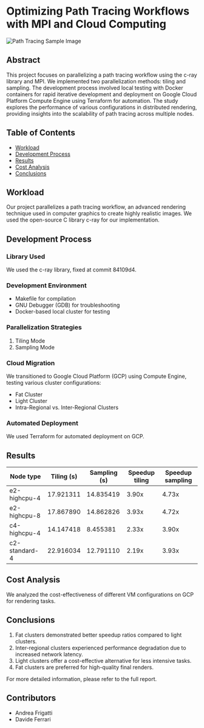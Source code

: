 # Optimizing Path Tracing Workflows with MPI and Cloud Computing

![Path Tracing Sample Image]([src\output_0000.png](https://github.com/ferraridavide/aca-project/blob/master/src/output_0000.png))

## Abstract

This project focuses on parallelizing a path tracing workflow using the c-ray library and MPI. We implemented two parallelization methods: tiling and sampling. The development process involved local testing with Docker containers for rapid iterative development and deployment on Google Cloud Platform Compute Engine using Terraform for automation. The study explores the performance of various configurations in distributed rendering, providing insights into the scalability of path tracing across multiple nodes.

## Table of Contents

- [Workload](#workload)
- [Development Process](#development-process)
- [Results](#results)
- [Cost Analysis](#cost-analysis)
- [Conclusions](#conclusions)

## Workload

Our project parallelizes a path tracing workflow, an advanced rendering technique used in computer graphics to create highly realistic images. We used the open-source C library c-ray for our implementation.


## Development Process

### Library Used

We used the c-ray library, fixed at commit 84109d4.

### Development Environment

- Makefile for compilation
- GNU Debugger (GDB) for troubleshooting
- Docker-based local cluster for testing

### Parallelization Strategies

1. Tiling Mode
2. Sampling Mode

### Cloud Migration

We transitioned to Google Cloud Platform (GCP) using Compute Engine, testing various cluster configurations:

- Fat Cluster
- Light Cluster
- Intra-Regional vs. Inter-Regional Clusters

### Automated Deployment

We used Terraform for automated deployment on GCP.

## Results

| Node type    | Tiling (s) | Sampling (s) | Speedup tiling | Speedup sampling |
|--------------|------------|--------------|----------------|------------------|
| e2-highcpu-4 | 17.921311  | 14.835419    | 3.90x          | 4.73x            |
| e2-highcpu-8 | 17.867890  | 14.862826    | 3.93x          | 4.72x            |
| c4-highcpu-4 | 14.147418  | 8.455381     | 2.33x          | 3.90x            |
| c2-standard-4| 22.916034  | 12.791110    | 2.19x          | 3.93x            |

## Cost Analysis

We analyzed the cost-effectiveness of different VM configurations on GCP for rendering tasks.

## Conclusions

1. Fat clusters demonstrated better speedup ratios compared to light clusters.
2. Inter-regional clusters experienced performance degradation due to increased network latency.
3. Light clusters offer a cost-effective alternative for less intensive tasks.
4. Fat clusters are preferred for high-quality final renders.

For more detailed information, please refer to the full report.

## Contributors

- Andrea Frigatti
- Davide Ferrari